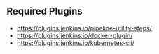 ## Required Plugins

- https://plugins.jenkins.io/pipeline-utility-steps/
- https://plugins.jenkins.io/docker-plugin/
- https://plugins.jenkins.io/kubernetes-cli/